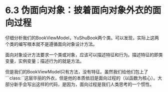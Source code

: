 # 6.3 伪面向对象：披着面向对象外衣的面向过程

仔细分析我们的BookViewModel，YuShuBook两个类。可以发现，实际上这两个类的编写根本就不是遵循面向对象设计方法。

面向对象设计方法要求一个类或对象，应该可以描述特征和行为。描述特征的即类变量，实例变量；描述行为的就是方法。

但是我们的BookViewModel只有方法，没有特征。虽然我们给他们包上了```class:``这层华丽的外衣，但是他的本质依旧是面向过程的（以函数为核心）。大部分新手会写出这样的代码，是因为，面向过程是我们人类思考的一个惯性。